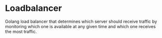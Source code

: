 # Loadbalancer

Golang load balancer that determines which server should receive traffic by monitoring which one is available at any given time and which one receives the most traffic.

